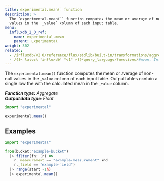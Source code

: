 ```yaml
---
title: experimental.mean() function
description: >
  The `experimental.mean()` function computes the mean or average of non-null
  values in the `_value` column of each input table.
menu:
  influxdb_2_0_ref:
    name: experimental.mean
    parent: Experimental
weight: 302
related:
  - /influxdb/v2.0/reference/flux/stdlib/built-in/transformations/aggregates/mean
  - /{{< latest "influxdb" "v1" >}}/query_language/functions/#mean, InfluxQL – MEAN()
---
```


The `experimental.mean()` function computes the mean or average of non-null
values in the `_value` column of each input table.
Output tables contain a single row the with the calculated mean in the `_value` column.

_**Function type:** Aggregate_  
_**Output data type:** Float_

```js
import "experimental"

experimental.mean()
```

## Examples
```js
import "experimental"

from(bucket:"example-bucket")
  |> filter(fn: (r) =>
    r._measurement == "example-measurement" and
    r._field == "example-field")
  |> range(start:-1h)
  |> experimental.mean()
```
